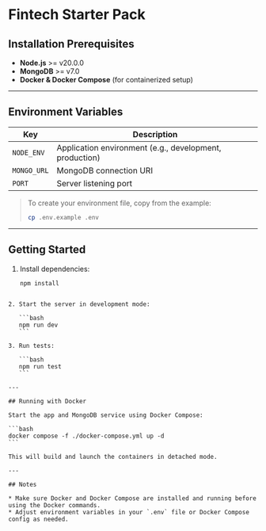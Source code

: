 # Fintech Starter Pack

## Installation Prerequisites
- **Node.js** >= v20.0.0
- **MongoDB** >= v7.0
- **Docker & Docker Compose** (for containerized setup)

---

## Environment Variables

| Key       | Description         |
|-----------|---------------------|
| `NODE_ENV` | Application environment (e.g., development, production) |
| `MONGO_URL` | MongoDB connection URI |
| `PORT`     | Server listening port |

> To create your environment file, copy from the example:
>
> ```bash
> cp .env.example .env
> ```

---

## Getting Started

1. Install dependencies:

   ```bash
   npm install
````

2. Start the server in development mode:

   ```bash
   npm run dev
   ```

3. Run tests:

   ```bash
   npm run test
   ```

---

## Running with Docker

Start the app and MongoDB service using Docker Compose:

```bash
docker compose -f ./docker-compose.yml up -d
```

This will build and launch the containers in detached mode.

---

## Notes

* Make sure Docker and Docker Compose are installed and running before using the Docker commands.
* Adjust environment variables in your `.env` file or Docker Compose config as needed.